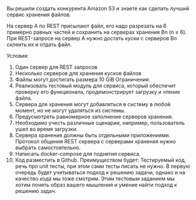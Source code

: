 Вы решили создать конкурента Amazon S3 и знаете как сделать лучший сервис хранения файлов.

На сервер A по REST присылают файл, его надо разрезать на 6 примерно равных частей и сохранить на серверах хранения Bn (n ≥ 6).
При REST-запросе на сервер A нужно достать куски с серверов Bn склеить их и отдать файл.


Условия:
1. Один сервер для REST запросов
2. Несколько серверов для хранения кусков файлов
3. Файлы могут достигать размера 10 GiB
   Ограничения:
1. Реализовать тестовый модуль для сервиса, который обеспечит проверку его функционала, продемонстрирует загрузку и чтение файла.
2. Сервера для хранения могут добавляться в систему в любой момент, но не могут удаляться из системы.
3. Предусмотреть равномерное заполнение серверов хранения.
4. Необходимо учесть различные сценарии, например, пользователь ушел во
   время загрузки.
5. Сервера хранения должны быть отдельными приложениями. Протокол общения
   REST сервера с серверами хранения нужно выбрать самостоятельно.
6. Написать docker-compose для поднятия сервиса.
7. Код разместить в Github.
   Преимуществом будет:
   Тестируемый код, речь про unit тесты, при этом сами тесты писать не нужно. В первую очередь будет учитываться подход к решению задачи, однако и на качество кода мы тоже смотрим.
   Этим тестовым заданием мы хотим понять образ вашего мышления и умение найти подход к решению задач.